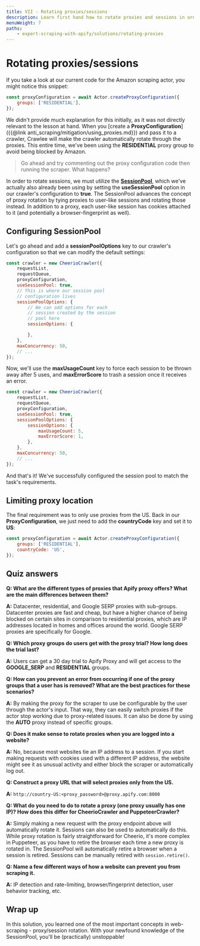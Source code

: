 ```yaml
---
title: VII - Rotating proxies/sessions
description: Learn first hand how to rotate proxies and sessions in order to avoid the majority of the most common anti-scraping protections.
menuWeight: 7
paths:
    - expert-scraping-with-apify/solutions/rotating-proxies
---
```


# [](#rotating-proxy-sessions) Rotating proxies/sessions

If you take a look at our current code for the Amazon scraping actor, you might notice this snippet:

```JavaScript
const proxyConfiguration = await Actor.createProxyConfiguration({
    groups: ['RESIDENTIAL'],
});
```

We didn't provide much explanation for this initially, as it was not directly relevant to the lesson at hand. When you [create a **ProxyConfiguration**]({{@link anti_scraping/mitigation/using_proxies.md}}) and pass it to a crawler, Crawlee will make the crawler automatically rotate through the proxies. This entire time, we've been using the **RESIDENTIAL** proxy group to avoid being blocked by Amazon.

> Go ahead and try commenting out the proxy configuration code then running the scraper. What happens?

In order to rotate sessions, we must utilize the [**SessionPool**](https://crawlee.dev/api/core/class/AutoscaledPool), which we've actually also already been using by setting the **useSessionPool** option in our crawler's configuration to **true**. The SessionPool advances the concept of proxy rotation by tying proxies to user-like sessions and rotating those instead. In addition to a proxy, each user-like session has cookies attached to it (and potentially a browser-fingerprint as well).

## [](#configuring-session-pool) Configuring SessionPool

Let's go ahead and add a **sessionPoolOptions** key to our crawler's configuration so that we can modify the default settings:

```JavaScript
const crawler = new CheerioCrawler({
    requestList,
    requestQueue,
    proxyConfiguration,
    useSessionPool: true,
    // This is where our session pool
    // configuration lives
    sessionPoolOptions: {
        // We can add options for each
        // session created by the session
        // pool here
        sessionOptions: {

        },
    },
    maxConcurrency: 50,
    // ...
});
```

Now, we'll use the **maxUsageCount** key to force each session to be thrown away after 5 uses, and **maxErrorScore** to trash a session once it receives an error.

```JavaScript
const crawler = new CheerioCrawler({
    requestList,
    requestQueue,
    proxyConfiguration,
    useSessionPool: true,
    sessionPoolOptions: {
        sessionOptions: {
            maxUsageCount: 5,
            maxErrorScore: 1,
        },
    },
    maxConcurrency: 50,
    // ...
});
```

And that's it! We've successfully configured the session pool to match the task's requirements.

## [](#limiting-proxy-location) Limiting proxy location

The final requirement was to only use proxies from the US. Back in our **ProxyConfiguration**, we just need to add the **countryCode** key and set it to **US**:

```JavaScript
const proxyConfiguration = await Actor.createProxyConfiguration({
    groups: ['RESIDENTIAL'],
    countryCode: 'US',
});
```

## [](#quiz-answers) Quiz answers

**Q: What are the different types of proxies that Apify proxy offers? What are the main differences between them?**

**A:** Datacenter, residential, and Google SERP proxies with sub-groups. Datacenter proxies are fast and cheap, but have a higher chance of being blocked on certain sites in comparison to residential proxies, which are IP addresses located in homes and offices around the world. Google SERP proxies are specifically for Google.

**Q: Which proxy groups do users get with the proxy trial? How long does the trial last?**

**A:** Users can get a 30 day trial to Apify Proxy and will get access to the **GOOGLE_SERP** and **RESIDENTIAL** groups.

**Q: How can you prevent an error from occurring if one of the proxy groups that a user has is removed? What are the best practices for these scenarios?**

**A:** By making the proxy for the scraper to use be configurable by the user through the actor's input. That way, they can easily switch proxies if the actor stop working due to proxy-related issues. It can also be done by using the **AUTO** proxy instead of specific groups.

**Q: Does it make sense to rotate proxies when you are logged into a website?**

**A:** No, because most websites tie an IP address to a session. If you start making requests with cookies used with a different IP address, the website might see it as unusual activity and either block the scraper or automatically log out.

**Q: Construct a proxy URL that will select proxies only from the US.**

**A:** `http://country-US:<proxy_password>@proxy.apify.com:8000`

**Q: What do you need to do to rotate a proxy (one proxy usually has one IP)? How does this differ for CheerioCrawler and PuppeteerCrawler?**

**A:** Simply making a new request with the proxy endpoint above will automatically rotate it. Sessions can also be used to automatically do this. While proxy rotation is fairly straightforward for Cheerio, it's more complex in Puppeteer, as you have to retire the browser each time a new proxy is rotated in. The SessionPool will automatically retire a browser when a session is retired. Sessions can be manually retired with `session.retire()`.

**Q: Name a few different ways of how a website can prevent you from scraping it.**

**A:** IP detection and rate-limiting, browser/fingerprint detection, user behavior tracking, etc.

## [](#wrap-up) Wrap up

In this solution, you learned one of the most important concepts in web-scraping - proxy/session rotation. With your newfound knowledge of the SessionPool, you'll be (practically) unstoppable!
